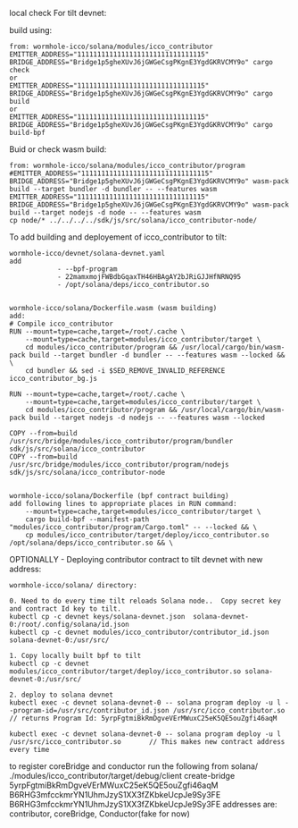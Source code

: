 local check For tilt devnet:

build using:

```
from: wormhole-icco/solana/modules/icco_contributor
EMITTER_ADDRESS="11111111111111111111111111111115" BRIDGE_ADDRESS="Bridge1p5gheXUvJ6jGWGeCsgPKgnE3YgdGKRVCMY9o" cargo check
or
EMITTER_ADDRESS="11111111111111111111111111111115" BRIDGE_ADDRESS="Bridge1p5gheXUvJ6jGWGeCsgPKgnE3YgdGKRVCMY9o" cargo build
or
EMITTER_ADDRESS="11111111111111111111111111111115" BRIDGE_ADDRESS="Bridge1p5gheXUvJ6jGWGeCsgPKgnE3YgdGKRVCMY9o" cargo build-bpf
```

Buid or check wasm build:

```
from: wormhole-icco/solana/modules/icco_contributor/program
#EMITTER_ADDRESS="11111111111111111111111111111115" BRIDGE_ADDRESS="Bridge1p5gheXUvJ6jGWGeCsgPKgnE3YgdGKRVCMY9o" wasm-pack build --target bundler -d bundler -- --features wasm
EMITTER_ADDRESS="11111111111111111111111111111115" BRIDGE_ADDRESS="Bridge1p5gheXUvJ6jGWGeCsgPKgnE3YgdGKRVCMY9o" wasm-pack build --target nodejs -d node -- --features wasm
cp node/* ../../../../sdk/js/src/solana/icco_contributor-node/
```

To add building and deployement of icco_contributor to tilt:

```
wormhole-icco/devnet/solana-devnet.yaml
add
            - --bpf-program
            - 22mamxmojFWBdbGqaxTH46HBAgAY2bJRiGJJHfNRNQ95
            - /opt/solana/deps/icco_contributor.so


wormhole-icco/solana/Dockerfile.wasm (wasm building)
add:
# Compile icco_contributor
RUN --mount=type=cache,target=/root/.cache \
	--mount=type=cache,target=modules/icco_contributor/target \
    cd modules/icco_contributor/program && /usr/local/cargo/bin/wasm-pack build --target bundler -d bundler -- --features wasm --locked && \
    cd bundler && sed -i $SED_REMOVE_INVALID_REFERENCE icco_contributor_bg.js

RUN --mount=type=cache,target=/root/.cache \
	--mount=type=cache,target=modules/icco_contributor/target \
    cd modules/icco_contributor/program && /usr/local/cargo/bin/wasm-pack build --target nodejs -d nodejs -- --features wasm --locked

COPY --from=build /usr/src/bridge/modules/icco_contributor/program/bundler sdk/js/src/solana/icco_contributor
COPY --from=build /usr/src/bridge/modules/icco_contributor/program/nodejs sdk/js/src/solana/icco_contributor-node


wormhole-icco/solana/Dockerfile (bpf contract building)
add following lines to appropriate places in RUN command:
    --mount=type=cache,target=modules/icco_contributor/target \
    cargo build-bpf --manifest-path "modules/icco_contributor/program/Cargo.toml" -- --locked && \
    cp modules/icco_contributor/target/deploy/icco_contributor.so /opt/solana/deps/icco_contributor.so && \
```

OPTIONALLY - Deploying contributor contract to tilt devnet with new address:

```
wormhole-icco/solana/ directory:

0. Need to do every time tilt reloads Solana node..  Copy secret key and contract Id key to tilt.
kubectl cp -c devnet keys/solana-devnet.json  solana-devnet-0:/root/.config/solana/id.json
kubectl cp -c devnet modules/icco_contributor/contributor_id.json  solana-devnet-0:/usr/src/

1. Copy locally built bpf to tilt
kubectl cp -c devnet modules/icco_contributor/target/deploy/icco_contributor.so solana-devnet-0:/usr/src/

2. deploy to solana devnet
kubectl exec -c devnet solana-devnet-0 -- solana program deploy -u l --program-id=/usr/src/contributor_id.json /usr/src/icco_contributor.so
// returns Program Id: 5yrpFgtmiBkRmDgveVErMWuxC25eK5QE5ouZgfi46aqM

kubectl exec -c devnet solana-devnet-0 -- solana program deploy -u l /usr/src/icco_contributor.so       // This makes new contract address every time
```

to register coreBridge and conductor run the following from solana/
./modules/icco_contributor/target/debug/client create-bridge 5yrpFgtmiBkRmDgveVErMWuxC25eK5QE5ouZgfi46aqM B6RHG3mfcckmrYN1UhmJzyS1XX3fZKbkeUcpJe9Sy3FE B6RHG3mfcckmrYN1UhmJzyS1XX3fZKbkeUcpJe9Sy3FE
addresses are: contributor, coreBridge, Conductor(fake for now)
